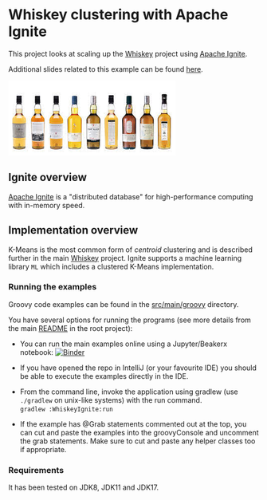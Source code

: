 # Whiskey clustering with Apache Ignite

This project looks at scaling up the [Whiskey](../Whiskey/)
project using [Apache Ignite](https://ignite.apache.org/).

Additional slides related to this example can be found
[here](https://speakerdeck.com/paulk/whiskey-groovy-ignite).

![Clustering](../../docs/images/clustering_bottles.jpg)

## Ignite overview

[Apache Ignite](https://ignite.apache.org/) is a "distributed database" for high-performance computing with in-memory speed.

## Implementation overview

K-Means is the most common form of _centroid_ clustering
and is described further in the main [Whiskey](../Whiskey#kmeans) project.
Ignite supports a machine learning library `ML` which includes a clustered K-Means implementation.

### Running the examples

Groovy code examples can be found in the [src/main/groovy](src/main/groovy) directory.

You have several options for running the programs (see more details from the main [README](../../README.md#running-the-examples) in the root project):

* You can run the main examples online using a Jupyter/Beakerx notebook:
  [![Binder](https://mybinder.org/badge_logo.svg)](https://mybinder.org/v2/gh/paulk-asert/groovy-data-science/master?filepath=subprojects%2FWhiskeyIgnite%2Fsrc%2Fmain%2Fnotebook%2FWhiskeyIgnite.ipynb)

* If you have opened the repo in IntelliJ (or your favourite IDE) you should be able to execute the examples directly in the IDE.

* From the command line, invoke the application using gradlew (use `./gradlew` on unix-like systems) with the run command.\
  `gradlew :WhiskeyIgnite:run`

* If the example has @Grab statements commented out at the top, you can cut and paste the examples into the groovyConsole
and uncomment the grab statements. Make sure to cut and paste any helper classes too if appropriate.

### Requirements

It has been tested on JDK8, JDK11 and JDK17.
